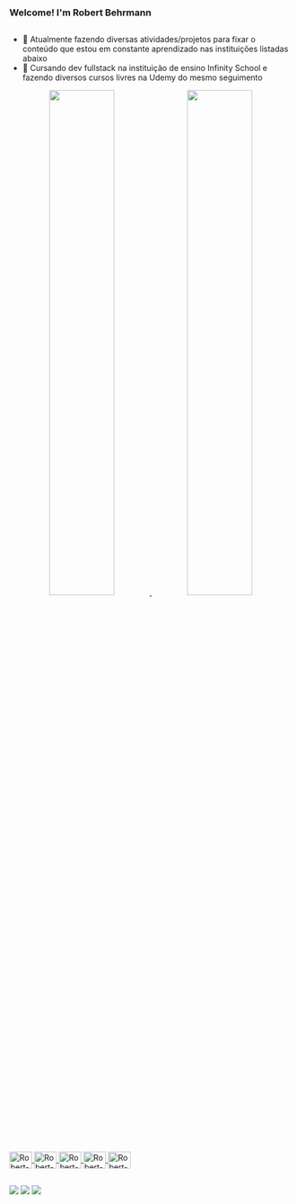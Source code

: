    ### Welcome! I'm Robert Behrmann
   ##
- 🔭 Atualmente fazendo diversas atividades/projetos para fixar o conteúdo que estou em constante aprendizado nas instituições listadas abaixo
- 🌱 Cursando dev fullstack na instituição de ensino Infinity School e fazendo diversos cursos livres na Udemy do mesmo seguimento
<div align="center">
  <a href="https://github.com/Robertbehrmannjr">
  <img width="48%" src="https://github-readme-stats.vercel.app/api?username=Robertbehrmannjr&show_icons=true&theme=tokyonight&include_all_commits=true&count_private=true"/>
  <img width="48%" src="https://github-readme-stats.vercel.app/api/top-langs/?username=Robertbehrmannjr&layout=compact&langs_count=7&theme=tokyonight"/>
</div>
  <div style="display: inline_block"><br>
  <img align="center" alt="Robert-Go" height="30" width="40" src="https://cdn.jsdelivr.net/gh/devicons/devicon/icons/go/go-original.svg">
  <img align="center" alt="Robert-Python" height="30" width="40" src="https://cdn.jsdelivr.net/gh/devicons/devicon/icons/python/python-original-wordmark.svg">
  <img align="center" alt="Robert-HTML" height="30" width="40" src="https://cdn.jsdelivr.net/gh/devicons/devicon/icons/html5/html5-plain-wordmark.svg">
  <img align="center" alt="Robert-CSS" height="30" width="40" src="https://cdn.jsdelivr.net/gh/devicons/devicon/icons/css3/css3-plain-wordmark.svg" />
  <img align="center" alt="Robert-Swift" height="30" width="40" src="https://cdn.jsdelivr.net/gh/devicons/devicon/icons/swift/swift-original.svg" />
          
          
</div>
  
  ##
  
<div> 
  <a href="https://instagram.com/behrmannrb/" target="_blank"><img src="https://img.shields.io/badge/-Instagram-%23E4405F?style=for-the-badge&logo=instagram&logoColor=white" target="_blank"></a>
 	<a href ="mailto:behrmann.rb@gmail.com"><img src="https://img.shields.io/badge/-Gmail-%23333?style=for-the-badge&logo=gmail&logoColor=white" target="_blank"></a>
  <a href="https://www.linkedin.com/in/robert-behrmann/" target="_blank"><img src="https://img.shields.io/badge/-LinkedIn-%230077B5?style=for-the-badge&logo=linkedin&logoColor=white" target="_blank">
</a> 
</div>
